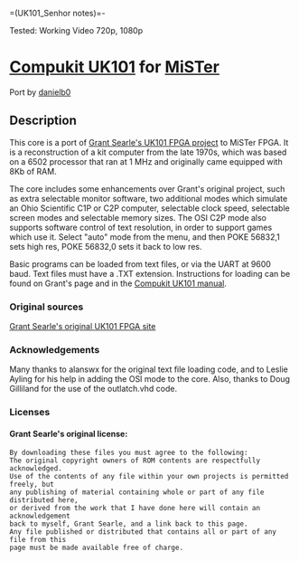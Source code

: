 =(UK101_Senhor notes)=-

Tested: Working Video 720p, 1080p

# [Compukit UK101](https://en.wikipedia.org/wiki/Compukit_UK101) for [MiSTer](https://github.com/MiSTer-devel/Main_MiSTer/wiki)

Port by [danielb0](https://github.com/danielb0)

## Description

This core is a port of [Grant Searle's UK101 FPGA project](http://searle.x10host.com/uk101FPGA/index.html) to MiSTer FPGA. It is a reconstruction of a kit computer from the late 1970s, which was based on a 6502 processor that ran at 1 MHz and originally came equipped with 8Kb of RAM.

The core includes some enhancements over Grant's original project, such as extra selectable monitor software, two additional modes which simulate an Ohio Scientific C1P or C2P computer, selectable clock speed, selectable screen modes and selectable memory sizes. The OSI C2P mode also supports software control of text resolution, in order to support games which use it. Select "auto" mode from the menu, and then POKE 56832,1 sets high res, POKE 56832,0 sets it back to low res.

Basic programs can be loaded from text files, or via the UART at 9600 baud. Text files must have a .TXT extension. Instructions for loading can be found on Grant's page and in the [Compukit UK101 manual](http://uk101.sourceforge.net/docs/pdf/manual.pdf).

### Original sources

[Grant Searle's original UK101 FPGA site](http://searle.x10host.com/uk101FPGA/index.html)

### Acknowledgements
Many thanks to alanswx for the original text file loading code, and to Leslie Ayling for his help in adding the OSI mode to the core. Also, thanks to Doug Gilliland for the use of the outlatch.vhd code.

### Licenses 

#### Grant Searle's original license:
```
By downloading these files you must agree to the following:
The original copyright owners of ROM contents are respectfully acknowledged.
Use of the contents of any file within your own projects is permitted freely, but
any publishing of material containing whole or part of any file distributed here, 
or derived from the work that I have done here will contain an acknowledgement
back to myself, Grant Searle, and a link back to this page.
Any file published or distributed that contains all or part of any file from this 
page must be made available free of charge.
```


